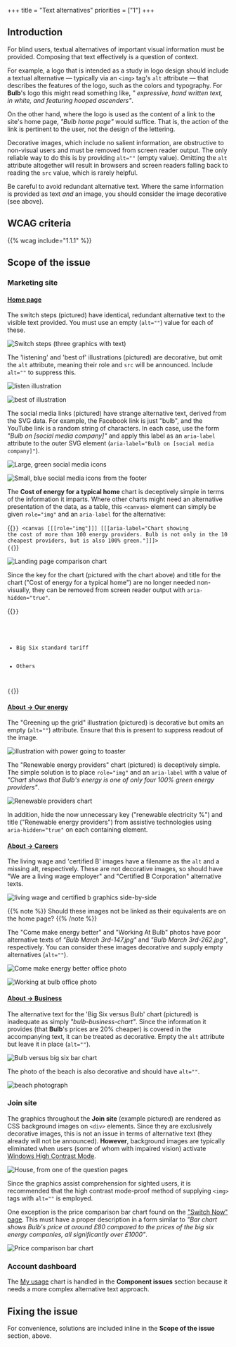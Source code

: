 +++
title = "Text alternatives"
priorities = ["1"]
+++

## Introduction

For blind users, textual alternatives of important visual information must be provided. Composing that text effectively is a question of context.

For example, a logo that is intended as a study in logo design should include a textual alternative — typically via an `<img>` tag's `alt` attribute — that describes the features of the logo, such as the colors and typography. For **Bulb**'s logo this might read something like, _" expressive, hand written text, in white, and featuring hooped ascenders"_.

On the other hand, where the logo is used as the content of a link to the site's home page, _"Bulb home page"_ would suffice. That is, the action of the link is pertinent to the user, not the design of the lettering.

Decorative images, which include no salient information, are obstructive to non-visual users and must be removed from screen reader output. The only reliable way to do this is by providing `alt=""` (empty value). Omitting the `alt` attribute altogether will result in browsers and screen readers falling back to reading the `src` value, which is rarely helpful.

Be careful to avoid redundant alternative text. Where the same information is provided as text _and_ an image, you should consider the image decorative (see above).

## WCAG criteria

{{% wcag include="1.1.1" %}}

## Scope of the issue

### Marketing site

#### [Home page](https://bulb.co.uk)

The switch steps (pictured) have identical, redundant alternative text to the visible text provided. You must use an empty (`alt=""`) value for each of these.

![Switch steps (three graphics with text)](https://bulb.co.uk)

The 'listening' and 'best of' illustrations (pictured) are decorative, but omit the `alt` attribute, meaning their role and `src` will be announced. Include `alt=""` to suppress this.

![listen illustration](/images/listen.png)

![best of illustration](/images/best_of.png)

The social media links (pictured) have strange alternative text, derived from the SVG data. For example, the Facebook link is just "bulb", and the YouTube link is a random string of characters. In each case, use the form _"Bulb on [social media company]"_ and apply this label as an `aria-label` attribute to the outer SVG element (`aria-label="Bulb on [social media company]"`).

![Large, green social media icons](/images/social_big.png)

![Small, blue social media icons from the footer](/images/social_small.png)

The **Cost of energy for a typical home** chart is deceptively simple in terms of the information it imparts. Where other charts might need an alternative presentation of the data, as a table, this `<canvas>` element can simply be given `role="img"` and an `aria-label` for the alternative:

{{<code>}}
<canvas [[[role="img"]]] [[[aria-label="Chart showing the cost of more than 100 energy providers. Bulb is not only in the 10 cheapest providers, but is also 100% green."]]]>
</canvas>
{{</code>}}

![Landing page comparison chart](/images/landing_chart.png)

Since the key for the chart (pictured with the chart above) and title for the chart ("Cost of energy for a typical home") are no longer needed non-visually, they can be removed from screen reader output with `aria-hidden="true"`.

{{<code>}}
<ul class="chart-labels" [[[aria-hidden="true"]]]>
  <li><div class="legend-swatch label--navy"></div>Big Six standard tariff</li>
  <li><div class="legend-swatch label--grey"></div>Others</li>
</ul>
{{</code>}}

#### [About → Our energy](https://bulb.co.uk/energy)

The "Greening up the grid" illustration (pictured) is decorative but omits an empty (`alt=""`) attribute. Ensure that this is present to suppress readout of the image.

![illustration with power going to toaster](/images/greening.png)

The "Renewable energy providers" chart (pictured) is deceptively simple. The simple solution is to place `role="img"` and an `aria-label` with a value of _"Chart shows that Bulb's energy is one of only four 100% green energy providers"_.

![Renewable providers chart](/images/our_energy_chart.png)

In addition, hide the now unnecessary key ("renewable electricity %") and title ("Renewable energy providers") from assistive technologies using `aria-hidden="true"` on each containing element.

#### [About → Careers](https://bulb.co.uk/careers)

The living wage and 'certified B' images have a filename as the `alt` and a missing alt, respectively. These are not decorative images, so should have "We are a living wage employer" and "Certified B Corporation" alternative texts.

![living wage and certified b graphics side-by-side](/images/living-b.png)

{{% note %}}
Should these images not be linked as their equivalents are on the home page?
{{% /note %}}

The "Come make energy better" and "Working At Bulb" photos have poor alternative texts of _"Bulb March 3rd-147.jpg"_ and _"Bulb March 3rd-262.jpg"_, respectively. You can consider these images decorative and supply empty alternatives (`alt=""`).

![Come make energy better office photo](/images/come.png)

![Working at bulb office photo](/images/working_at.png)

#### [About → Business](https://bulb.co.uk/careers)

The alternative text for the 'Big Six versus Bulb' chart (pictured) is inadequate as simply _"bulb-business-chart"_. Since the information it provides (that **Bulb**'s prices are 20% cheaper) is covered in the accompanying text, it can be treated as decorative. Empty the `alt` attribute but leave it in place (`alt=""`).

![Bulb versus big six bar chart](/images/big-six.png)

The photo of the beach is also decorative and should have `alt=""`.

![beach photograph](/images/beach.png)

### Join site

The graphics throughout the **Join site** (example pictured) are rendered as CSS background images on `<div>` elements. Since they are exclusively decorative images, this is not an issue in terms of alternative text (they already will not be announced). **However**, background images are typically eliminated when users (some of whom with impaired vision) activate [Windows High Contrast Mode](https://support.microsoft.com/en-gb/help/4026951/windows-turn-high-contrast-mode-on-or-off-in-windows).

![House, from one of the question pages](/images/house.png)

Since the graphics assist comprehension for sighted users, it is recommended that the high contrast mode-proof method of supplying `<img>` tags with `alt=""` is employed.

One exception is the price comparison bar chart found on the ["Switch Now" page](https://join.bulb.co.uk/join/quote-result). This must have a proper description in a form similar to _"Bar chart shows Bulb's price at around £80 compared to the prices of the big six energy companies, all significantly over £1000"_.

![Price comparison bar chart](/images/compare.png)

### Account dashboard

The [My usage](https://my.staging.bulb.co.uk/dashboard/usage) chart is handled in the **Component issues** section because it needs a more complex alternative text approach.

## Fixing the issue

For convenience, solutions are included inline in the **Scope of the issue** section, above.
